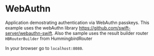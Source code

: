 # WebAuthn

Application demostrating authentication via WebAuthn passkeys. This example uses the webAuthn library https://github.com/swift-server/webauthn-swift. Also the sample uses the result builder router `HBRouterBuilder` from HummingbirdRouter

In your browser go to `localhost:8080`.
